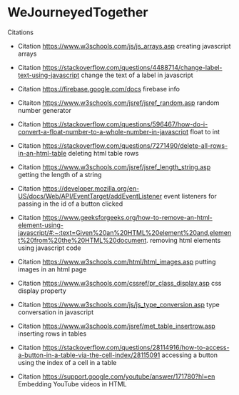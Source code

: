 # WeJourneyedTogether
 
Citations

- Citation https://www.w3schools.com/js/js_arrays.asp creating javascript arrays

- Citation https://stackoverflow.com/questions/4488714/change-label-text-using-javascript change the text of a label in javascript

- Citation https://firebase.google.com/docs firebase info

- Citaiton https://www.w3schools.com/jsref/jsref_random.asp random number generator

- Citation https://stackoverflow.com/questions/596467/how-do-i-convert-a-float-number-to-a-whole-number-in-javascript float to int

- Citation https://stackoverflow.com/questions/7271490/delete-all-rows-in-an-html-table deleting html table rows

- Citation https://www.w3schools.com/jsref/jsref_length_string.asp getting the length of a string

- Citation https://developer.mozilla.org/en-US/docs/Web/API/EventTarget/addEventListener event listeners for passing in the id of a button clicked

- Citation https://www.geeksforgeeks.org/how-to-remove-an-html-element-using-javascript/#:~:text=Given%20an%20HTML%20element%20and,element%20from%20the%20HTML%20document. removing html elements using javascript code

- Citation https://www.w3schools.com/html/html_images.asp putting images in an html page

- Citation https://www.w3schools.com/cssref/pr_class_display.asp css display property

- Citation https://www.w3schools.com/js/js_type_conversion.asp type conversation in javascript

- Citation https://www.w3schools.com/jsref/met_table_insertrow.asp inserting rows in tables

- Citation https://stackoverflow.com/questions/28114916/how-to-access-a-button-in-a-table-via-the-cell-index/28115091 accessing a button using the index of a cell in a table

- Citation https://support.google.com/youtube/answer/171780?hl=en Embedding YouTube videos in HTML
